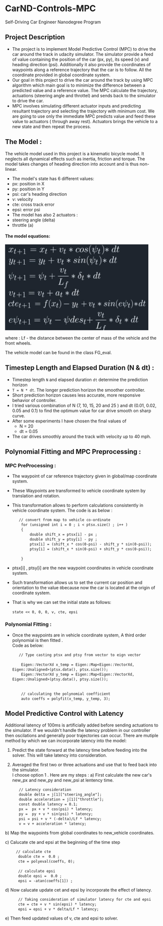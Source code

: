 
# CarND-Controls-MPC
Self-Driving Car Engineer Nanodegree Program

## Project Description
* The project is to implement Model Predictive Control (MPC) to drive the car around the track in udacity simulator. The simulator provide a feed of value containing the position of the car (px, py), its speed (v) and heading direction (psi). Additionally it also provide the coordinates of waypoints along a reference trajectory that the car is to follow. All the coordinate provided in global coordinate system.  
* Our goal in this project to drive the car around the track by using MPC algorithm which main goal is to minimize the difference between a predicted value and a reference value. The MPC calculate the trajectory, actuations (steering angle and throttel) and sends back to the simulator to drive the car.  
* MPC involves simulating different actuator inputs and predicting resultant trajectory and selecting the trajectory with minimum cost. We are going to use only the immediate MPC predicts value  and feed these value to actuators ( through away rest).  Actuators brings the vehicle to a new state and then repeat the process.  

## The Model :
The vehicle model used in this project is a kinematic bicycle model. It neglects all dynamical effects such as inertia, friction and torque. The model takes changes of heading direction into account and is thus non-linear.  
* The model's state has 6 different values: 
 * px: position in X
 * py: position in Y
 * psi: car's heading direction
 * v: velocity 
 * cte: cross track error
 * epsi: error psi  
* The model has also 2 actuators :
 * steering angle (delta)
 * throttle (a)  
#### The model equations:  

![Model- Equation](Model_Equation.png)

where :
Lf - the distance between the center of mass of the vehicle and the front wheels.

The vehicle model can be found in the class FG_eval.

## Timestep Length and Elapsed Duration (N & dt) :
* Timestep length `N` and elapsed duration `dt` determine the prediction horizon 
* `T = N * dt`. The longer prediction horizon the smoother controller.
* Short prediction horizon causes less accurate, more responsive behavior of controller. 
* I tried various combination of N (7, 10, 15, 20 and 25 ) and  dt (0.01, 0.02, 0.05 and 0.1) to find the optimum value for car drive smooth on sharp curve.
* After some experiments I have chosen the final values of 
	 * N = 20 
	 * dt = 0.05
* The car drives smoothly around the track with velocity up to 40 mph.

## Polynomial Fitting and MPC Preprocessing :

### MPC PreProcessing :
* The waypoint of car reference trajectory given in global/map coordinate system. 
* These Waypoints are transformed to vehicle coordinate system by translation and rotation. 
* This transformation allows to perform calculations consistently in vehicle coordinate system. The code is as below :  

         // convert from map to vehicle co-ordinate
          for (unsigned int i = 0 ; i < ptsx.size() ; i++ )
          {
        	  double shift_x = ptsx[i] - px ;
        	  double shift_y = ptsy[i] - py ;
        	  ptsx[i] = (shift_x * cos(0-psi) - shift_y * sin(0-psi));
        	  ptsy[i] = (shift_x * sin(0-psi) + shift_y * cos(0-psi));

          }
* ptsx[i] , ptsy[i] are the new waypoint coordinates in vehicle coordinate system.  
* Such transformation allows us to set the current car position and orientation to the value `0`because now the car is located at the origin of coordinate system. 
* That is why we can set the initial state as follows:  

   `state << 0, 0, 0, v, cte, epsi`  

### Polynomial Fitting :
* Once the waypoints are in vehicle coordinate system, A third order polynomial is then fitted .  
 Code as below:
 
         // Type casting ptsx and ptsy from vector to eign vector

          Eigen::VectorXd x_temp = Eigen::Map<Eigen::VectorXd, Eigen::Unaligned>(ptsx.data(), ptsx.size());
          Eigen::VectorXd y_temp = Eigen::Map<Eigen::VectorXd, Eigen::Unaligned>(ptsy.data(), ptsy.size());


          // calculating the polynomial coefficient
          auto coeffs = polyfit(x_temp, y_temp, 3);


## Model Predictive Control with Latency
Additional latency of 100ms is artificially added before sending actuations to the simulator. If we wouldn't handle the latency problem in our controller then oscilations and generally poor trajectories can occur. 
There are mutiple method by which we can incorporate latency into the model:  
1. Predict the state forward at the latency time before feeding into the solver. This will take latency into consideration.  
2. Averaged the first two or three actuations and use that to feed back into the simulator.  
I choose option 1 . Here are my steps :
a) First calculate the new car's new_px and new_py and new_psi at lentency time.  

          // Latency consideration
          double delta = j[1]["steering_angle"];
          double acceleration = j[1]["throttle"];
          const double latency = 0.1;
          px =  px + v * cos(psi) * latency;
          py =  py + v * sin(psi) * latency;
          psi = psi + v * (-delta)/Lf * latency;
          v = v + acceleration * latency;
      
b) Map the waypoints from global coordinates to new_vehicle coordinates.

c) Calucate cte and epsi at the beginning of the time step  

         // calculate cte
          double cte =  0.0 ;
          cte = polyeval(coeffs, 0);

          // calculate epsi
          double epsi =  0.0 ;
          epsi = -atan(coeffs[1]) ;
d) Now calucate update cet and epsi by incorporate the effect of latency.  

          // Taking consideration of simulator latency for cte and epsi
          cte = cte + v * sin(epsi) * latency;
          epsi = epsi + v * delta/Lf * latency;
         
e) Then feed updated values of v, cte and epsi to solver.  
